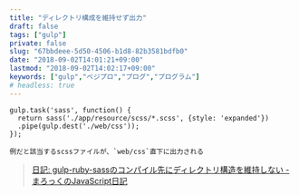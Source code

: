 ```yaml
---
title: "ディレクトリ構成を維持せず出力"
draft: false
tags: ["gulp"]
private: false
slug: "67bbdeee-5d50-4506-b1d8-82b3581bdfb0"
date: "2018-09-02T14:01:21+09:00"
lastmod: "2018-09-02T14:02:17+09:00"
keywords: ["gulp","ベジプロ","プログ","プログラム"]
# headless: true
---
```


```
gulp.task('sass', function() {
  return sass('./app/resource/scss/*.scss', {style: 'expanded'})
  .pipe(gulp.dest('./web/css'));
});
```

```!
例だと該当するscssファイルが、`web/css`直下に出力される
```

> [日記: gulp-ruby-sassのコンパイル先にディレクトリ構造を維持しない - まろっくのJavaScript日記](http://malloc.hatenablog.jp/entry/2015/09/13/000644)
